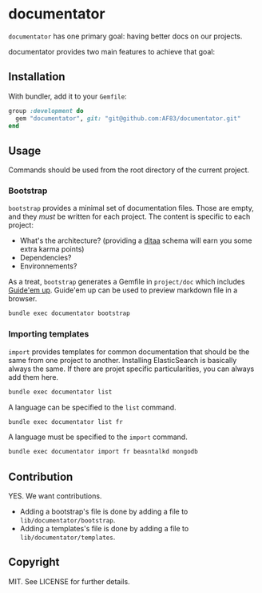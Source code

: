 # documentator

`documentator` has one primary goal: having better docs on our projects.

documentator provides two main features to achieve that goal:


## Installation

With bundler, add it to your `Gemfile`:

``` ruby
group :development do
  gem "documentator", git: "git@github.com:AF83/documentator.git"
end
```

## Usage

Commands should be used from the root directory of the current project.

### Bootstrap

`bootstrap` provides a minimal set of documentation files.
Those are empty, and they *must* be written for each project. The content is
specific to each project:

  * What's the architecture? (providing a [ditaa](http://ditaa.sourceforge.net/)
schema will  earn you some extra karma points)
  * Dependencies?
  * Environnements?

As a treat, `bootstrap` generates a Gemfile in `project/doc` which includes
[Guide'em up](https://github.com/nono/guide-em-up). Guide'em up can be used to
preview markdown file in a browser.


``` bash
bundle exec documentator bootstrap
```

### Importing templates

`import` provides templates for common documentation that should be the same
from one project to another. Installing ElasticSearch is basically always the
same. If there are projet specific particularities, you can always add them
here.

``` bash
bundle exec documentator list
```

A language can be specified to the `list` command.

``` bash
bundle exec documentator list fr
```

A language must be specified to the `import` command.

``` bash
bundle exec documentator import fr beasntalkd mongodb
```

## Contribution

YES. We want contributions.

* Adding a bootstrap's file is done by adding a file to
`lib/documentator/bootstrap`.
* Adding a templates's file is done by adding a file to
`lib/documentator/templates`.


## Copyright

MIT. See LICENSE for further details.
